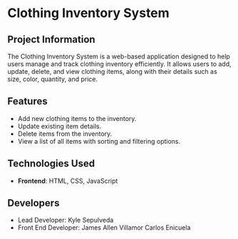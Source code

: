 # Clothing Inventory System  

## Project Information  
The Clothing Inventory System is a web-based application designed to help users manage and track clothing inventory efficiently. It allows users to add, update, delete, and view clothing items, along with their details such as size, color, quantity, and price.  

## Features  
- Add new clothing items to the inventory.  
- Update existing item details.  
- Delete items from the inventory.  
- View a list of all items with sorting and filtering options.  

## Technologies Used  
- **Frontend**: HTML, CSS, JavaScript  

## Developers
- Lead Developer: Kyle Sepulveda
- Front End Developer: James Allen Villamor
                       Carlos Enicuela


